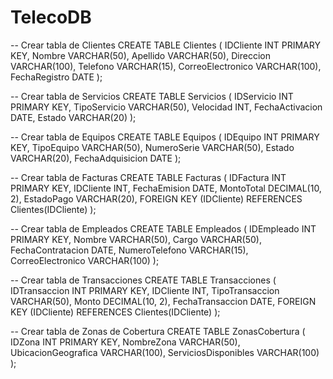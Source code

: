 # TelecoDB

-- Crear tabla de Clientes
CREATE TABLE Clientes (
    IDCliente INT PRIMARY KEY,
    Nombre VARCHAR(50),
    Apellido VARCHAR(50),
    Direccion VARCHAR(100),
    Telefono VARCHAR(15),
    CorreoElectronico VARCHAR(100),
    FechaRegistro DATE
);


-- Crear tabla de Servicios
CREATE TABLE Servicios (
    IDServicio INT PRIMARY KEY,
    TipoServicio VARCHAR(50),
    Velocidad INT,
    FechaActivacion DATE,
    Estado VARCHAR(20)
);

-- Crear tabla de Equipos
CREATE TABLE Equipos (
    IDEquipo INT PRIMARY KEY,
    TipoEquipo VARCHAR(50),
    NumeroSerie VARCHAR(50),
    Estado VARCHAR(20),
    FechaAdquisicion DATE
);

-- Crear tabla de Facturas
CREATE TABLE Facturas (
    IDFactura INT PRIMARY KEY,
    IDCliente INT,
    FechaEmision DATE,
    MontoTotal DECIMAL(10, 2),
    EstadoPago VARCHAR(20),
    FOREIGN KEY (IDCliente) REFERENCES Clientes(IDCliente)
);

-- Crear tabla de Empleados
CREATE TABLE Empleados (
    IDEmpleado INT PRIMARY KEY,
    Nombre VARCHAR(50),
    Cargo VARCHAR(50),
    FechaContratacion DATE,
    NumeroTelefono VARCHAR(15),
    CorreoElectronico VARCHAR(100)
);

-- Crear tabla de Transacciones
CREATE TABLE Transacciones (
    IDTransaccion INT PRIMARY KEY,
    IDCliente INT,
    TipoTransaccion VARCHAR(50),
    Monto DECIMAL(10, 2),
    FechaTransaccion DATE,
    FOREIGN KEY (IDCliente) REFERENCES Clientes(IDCliente)
);

-- Crear tabla de Zonas de Cobertura
CREATE TABLE ZonasCobertura (
    IDZona INT PRIMARY KEY,
    NombreZona VARCHAR(50),
    UbicacionGeografica VARCHAR(100),
    ServiciosDisponibles VARCHAR(100)
);
